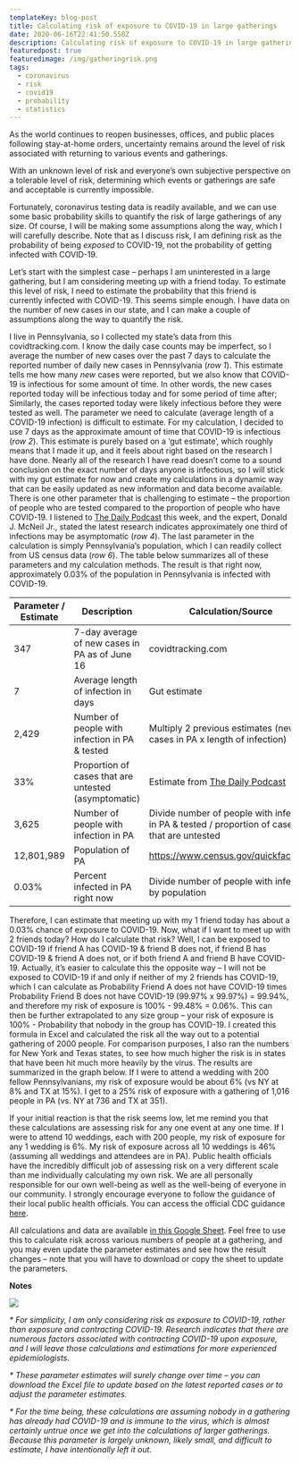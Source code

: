 ```yaml
---
templateKey: blog-post
title: Calculating risk of exposure to COVID-19 in large gatherings
date: 2020-06-16T22:41:50.550Z
description: Calculating risk of exposure to COVID-19 in large gatherings
featuredpost: true
featuredimage: /img/gatheringrisk.png
tags:
  - coronavirus
  - risk
  - covid19
  - probability
  - statistics
---
```

As the world continues to reopen businesses, offices, and public places following stay-at-home orders, uncertainty remains around the level of risk associated with returning to various events and gatherings.

With an unknown level of risk and everyone’s own subjective perspective on a tolerable level of risk, determining which events or gatherings are safe and acceptable is currently impossible.

Fortunately, coronavirus testing data is readily available, and we can use some basic probability skills to quantify the risk of large gatherings of any size. Of course, I will be making some assumptions along the way, which I will carefully describe. Note that as I discuss risk, I am defining risk as the probability of being *exposed* to COVID-19, not the probability of getting infected with COVID-19.

Let’s start with the simplest case – perhaps I am uninterested in a large gathering, but I am considering meeting up with a friend today. To estimate this level of risk, I need to estimate the probability that this friend is currently infected with COVID-19. This seems simple enough. I have data on the number of new cases in our state, and I can make a couple of assumptions along the way to quantify the risk.

I live in Pennsylvania, so I collected my state’s data from this covidtracking.com. I know the daily case counts may be imperfect, so I average the number of new cases over the past 7 days to calculate the reported number of daily new cases in Pennsylvania (*row 1*). This estimate tells me how many *new* cases were reported, but we also know that COVID-19 is infectious for some amount of time. In other words, the new cases reported today will be infectious today and for some period of time after; Similarly, the cases reported today were likely infectious before they were tested as well. The parameter we need to calculate (average length of a COVID-19 infection) is difficult to estimate. For my calculation, I decided to use 7 days as the approximate amount of time that COVID-19 is infectious (*row 2*). This estimate is purely based on a ‘gut estimate’, which roughly means that I made it up, and it feels about right based on the research I have done. Nearly all of the research I have read doesn’t come to a sound conclusion on the exact number of days anyone is infectious, so I will stick with my gut estimate for now and create my calculations in a dynamic way that can be easily updated as new information and data become available. There is one other parameter that is challenging to estimate – the proportion of people who are tested compared to the proportion of people who have COVID-19. I listened to [The Daily Podcast](https://www.nytimes.com/2020/06/15/podcasts/the-daily/coronavirus-pandemic.html?action=click&module=audio-series-bar&region=header&pgtype=Article) this week, and the expert, Donald J. McNeil Jr., stated the latest research indicates approximately one third of infections may be asymptomatic (*row 4*). The last parameter in the calculation is simply Pennsylvania’s population, which I can readily collect from US census data (*row 6*). The table below summarizes all of these parameters and my calculation methods. The result is that right now, approximately 0.03% of the population in Pennsylvania is infected with COVID-19.

| Parameter / Estimate | Description                                          | Calculation/Source                                                                                                                                                                   |
| -------------------- | ---------------------------------------------------- | ------------------------------------------------------------------------------------------------------------------------------------------------------------------------------------ |
| 347                  | 7-day average of new cases in PA as of June 16       | covidtracking.com                                                                                                                                                                    |
| 7                    | Average length of infection in days                  | Gut estimate                                                                                                                                                                         |
| 2,429                | Number of people with infection in PA & tested       | Multiply 2 previous estimates (new cases in PA x length of infection)                                                                                                                |
| 33%                  | Proportion of cases that are untested (asymptomatic) | Estimate from [The Daily Podcast](https://www.nytimes.com/2020/06/15/podcasts/the-daily/coronavirus-pandemic.html?action=click&module=audio-series-bar&region=header&pgtype=Article) |
| 3,625                | Number of people with infection in PA                | Divide number of people with infection in PA & tested / proportion of cases that are untested                                                                                        |
| 12,801,989           | Population of PA                                     | https://www.census.gov/quickfacts/PA                                                                                                                                                 |
| 0.03%                | Percent infected in PA right now                     | Divide number of people with infection by population                                                                                                                                 |



Therefore, I can estimate that meeting up with my 1 friend today has about a 0.03% chance of exposure to COVID-19. Now, what if I want to meet up with 2 friends today? How do I calculate that risk? Well, I can be exposed to COVID-19 if friend A has COVID-19 & friend B does not, if friend B has COVID-19 & friend A does not, or if both friend A and friend B have COVID-19. Actually, it’s easier to calculate this the opposite way – I will not be exposed to COVID-19 if and only if neither of my 2 friends has COVID-19, which I can calculate as Probability Friend A does not have COVID-19 times Probability Friend B does not have COVID-19 (99.97% x 99.97%) = 99.94%, and therefore my risk of exposure is 100% - 99.48% = 0.06%. This can then be further extrapolated to any size group – your risk of exposure is 100% - Probability that nobody in the group has COVID-19. I created this formula in Excel and calculated the risk all the way out to a potential gathering of 2000 people. For comparison purposes, I also ran the numbers for New York and Texas states, to see how much higher the risk is in states that have been hit much more heavily by the virus. The results are summarized in the graph below. If I were to attend a wedding with 200 fellow Pennsylvanians, my risk of exposure would be about 6% (vs NY at 8% and TX at 15%). I get to a 25% risk of exposure with a gathering of 1,016 people in PA (vs. NY at 736 and TX at 351).

If your initial reaction is that the risk seems low, let me remind you that these calculations are assessing risk for any one event at any one time. If I were to attend 10 weddings, each with 200 people, my risk of exposure for any 1 wedding is 6%. My risk of exposure across all 10 weddings is 46% (assuming all weddings and attendees are in PA). Public health officials have the incredibly difficult job of assessing risk on a very different scale than me individually calculating my own risk. We are all personally responsible for our own well-being as well as the well-being of everyone in our community. I strongly encourage everyone to follow the guidance of their local public health officials. You can access the official CDC guidance [here](https://www.cdc.gov/coronavirus/2019-ncov/prevent-getting-sick/prevention.html).

All calculations and data are available [in this Google Sheet](https://docs.google.com/spreadsheets/d/1vrbhVdLQSGEL1k2B6g_OXAYK9r8q5OQMxcEA6v-2e6A/edit?usp=sharing). Feel free to use this to calculate risk across various numbers of people at a gathering, and you may even update the parameter estimates and see how the result changes – note that you will have to download or copy the sheet to update the parameters.

**Notes**

![](/img/gatheringrisk.png)

*\* For simplicity, I am only considering risk as exposure to COVID-19, rather than exposure and contracting COVID-19. Research indicates that there are numerous factors associated with contracting COVID-19 upon exposure, and I will leave those calculations and estimations for more experienced epidemiologists.*

*\* These parameter estimates will surely change over time – you can download the Excel file to update based on the latest reported cases or to adjust the parameter estimates.*

*\* For the time being, these calculations are assuming nobody in a gathering has already had COVID-19 and is immune to the virus, which is almost certainly untrue once we get into the calculations of larger gatherings. Because this parameter is largely unknown, likely small, and difficult to estimate, I have intentionally left it out.*